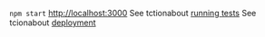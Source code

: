 `npm start`
[http://localhost:3000](http://localhost:3000)
See tctionabout [running tests](https://facebook.github.io/create-react-app/docs/running-tests) 
See tcionabout [deployment](https://facebook.github.io/create-react-app/docs/deployment)
